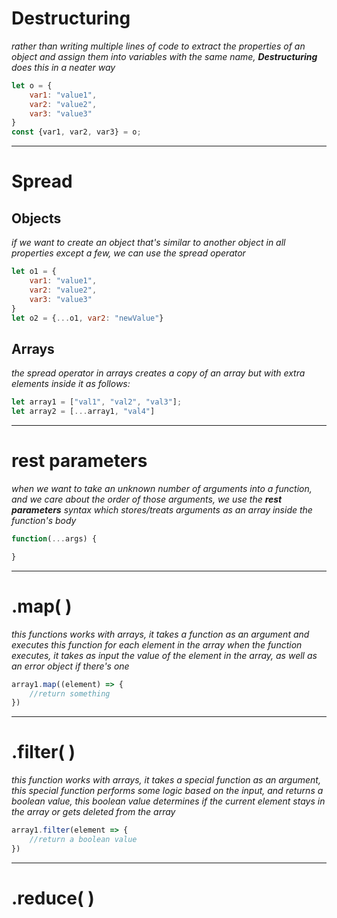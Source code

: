 # Destructuring
*rather than writing multiple lines of code to extract the properties of an object and assign them into variables with the same name, **Destructuring** does this in a neater way*
```js
let o = {
	var1: "value1",
	var2: "value2",
	var3: "value3"
}
const {var1, var2, var3} = o;
```

---

# Spread
## Objects
*if we want to create an object that's similar to another object in all properties except a few, we can use the spread operator*
```js
let o1 = {
	var1: "value1",
	var2: "value2",
	var3: "value3"
}
let o2 = {...o1, var2: "newValue"}
```

## Arrays
*the spread operator in arrays creates a copy of an array but with extra elements inside it as follows:*
```js
let array1 = ["val1", "val2", "val3"];
let array2 = [...array1, "val4"]
```

---
# rest parameters
*when we want to take an unknown number of arguments into a function, and we care about the order of those arguments, we use the **rest parameters** syntax which stores/treats arguments as an array inside the function's body*

```js
function(...args) {

}
```




---

# .map( )
*this functions works with arrays, it takes a function as an argument and executes this function for each element in the array*
*when the function executes, it takes as input the value of the element in the array, as well as an error object if there's one*
```js
array1.map((element) => {
	//return something
})
```


---
# .filter( )
*this function works with arrays, it takes a special function as an argument, this special function performs some logic based on the input, and returns a boolean value, this boolean value determines if the current element stays in the array or gets deleted from the array*

```js
array1.filter(element => {
	//return a boolean value
})
```


---
# .reduce( )





